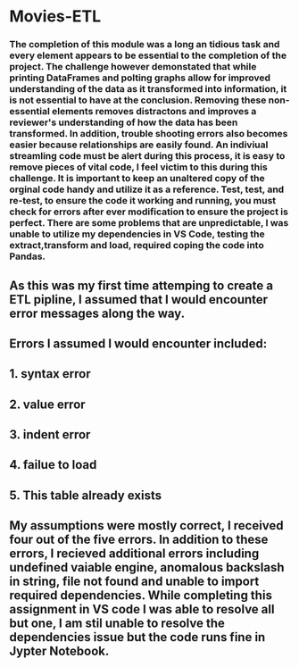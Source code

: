 # Movies-ETL

### The completion of this module was a long an tidious task and every element appears to be essential to the completion of the project.  The challenge however demonstated that while printing DataFrames and polting graphs allow for improved understanding of the data as it transformed into information, it is not essential to have at the conclusion.  Removing these non-essential elements removes distractons and improves a reviewer's understanding of how the data has been transformed. In addition, trouble shooting errors also becomes easier because relationships are easily found. An indiviual streamling code must be alert during this process, it is easy to remove pieces of vital code, I feel victim to this during this challenge.  It is important to keep an unaltered copy of the orginal code handy and utilize it as a reference.  Test, test, and re-test,  to ensure the code it working and running, you must check for errors after ever modification to ensure the project is perfect.  There are some problems that are unpredictable, I was unable to utilize my dependencies in VS Code,  testing the extract,transform and load,  required coping the code into Pandas.

## As this was my first time attemping to create a ETL pipline, I assumed that I would encounter error messages along the way.
## Errors I assumed I would encounter included:
## 1. syntax error
## 2. value error
## 3. indent error
## 4. failue to load
## 5. This table already exists
## My assumptions were mostly correct, I received four out of the five errors.  In addition to these errors, I recieved additional errors including undefined vaiable engine, anomalous backslash in string, file not found and unable to import required dependencies. While completing this assignment in VS code I was able to resolve all but one, I am stil unable to resolve the dependencies issue but the code runs fine in Jypter Notebook.
